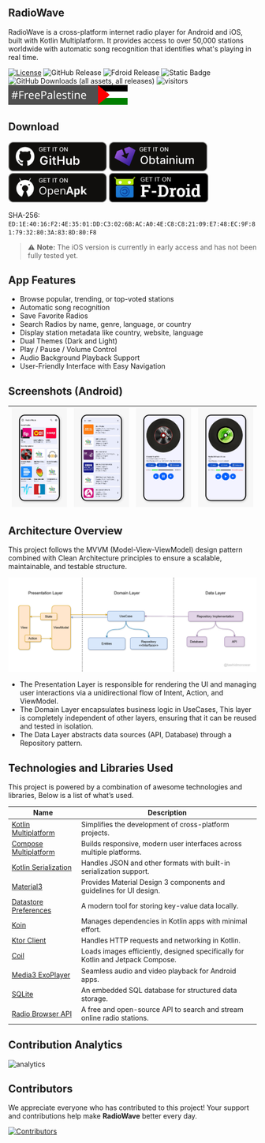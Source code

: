 ## RadioWave
RadioWave is a cross-platform internet radio player for Android and iOS, built with Kotlin Multiplatform. It provides access to over 50,000 stations worldwide with automatic song recognition that identifies what's playing in real time.

[![License](https://img.shields.io/badge/license-GPLv3-yellow.svg)](LICENSE)
![GitHub Release](https://img.shields.io/github/v/release/OneDroid/RadioWave?logo=github)
![Fdroid Release](https://img.shields.io/f-droid/v/org.onedroid.radiowave.svg?logo=F-Droid)
![Static Badge](https://img.shields.io/badge/Platforms-Android%20%26%20iOS-8A2BE2)
![GitHub Downloads (all assets, all releases)](https://img.shields.io/github/downloads/OneDroid/RadioWave/total?logo=github&color=brightgreen)
![visitors](https://visitor-badge.laobi.icu/badge?page_id=OneDroid.RadioWave)
[![SavePalestine](https://raw.githubusercontent.com/OneDroid/.github/refs/heads/main/images/badge/save-palestine.svg)](https://www.youtube.com/watch?v=O5fbyEV36pU)

## Download
[<img src="https://raw.githubusercontent.com/OneDroid/.github/220b8baeb925e81df5a3757fa878432bfb645b8c/images/badge/badge-github.svg" alt="Download from GitHub" height="60">](https://github.com/OneDroid/RadioWave/releases)
[<img src="https://raw.githubusercontent.com/OneDroid/.github/220b8baeb925e81df5a3757fa878432bfb645b8c/images/badge/badge-obtainium.svg" alt="Download from Obtainium" height="60">](https://apps.obtainium.imranr.dev/redirect?r=obtainium://add/https://github.com/OneDroid/RadioWave)
[<img src="https://raw.githubusercontent.com/OneDroid/.github/ea0fa1a07e882cb4c645931cc0659190a6eb7c69/images/badge/badge-openapk.svg" alt="Download from OpenApk" height="60">](https://www.openapk.net/radiowave/org.onedroid.radiowave/)
[<img src="https://raw.githubusercontent.com/OneDroid/.github/a6eb5b4c079f52c4651f605c79f426712ba4ae3a/images/badge/badge-fdroid.svg" alt="Download from F-droid" height="60">](https://f-droid.org/en/packages/org.onedroid.radiowave/)

SHA-256: `ED:1E:40:16:F2:4E:35:01:DD:C3:02:6B:AC:A0:4E:C8:C8:21:09:E7:48:EC:9F:81:79:32:80:3A:83:8D:80:F8`

> ⚠️ **Note:** The iOS version is currently in early access and has not been fully tested yet.

## App Features

- Browse popular, trending, or top-voted stations
- Automatic song recognition
- Save Favorite Radios
- Search Radios by name, genre, language, or country
- Display station metadata like country, website, language
- Dual Themes (Dark and Light)
- Play / Pause / Volume Control
- Audio Background Playback Support
- User-Friendly Interface with Easy Navigation

## Screenshots (Android)
|![Home Screen](https://github.com/OneDroid/RadioWave/blob/main/readme/images/1.png) | ![PLaying Screen](https://github.com/OneDroid/RadioWave/blob/main/readme/images/2.png) | ![Search Screen](https://github.com/OneDroid/RadioWave/blob/main/readme/images/3.png) |![Error Screen](https://github.com/OneDroid/RadioWave/blob/main/readme/images/4.png) |
|:-------------------:|:------------------------:|:-----------------:|:-----------------:|

## Architecture Overview

This project follows the MVVM (Model-View-ViewModel) design pattern combined with Clean Architecture principles to ensure a scalable, maintainable, and testable structure.

![image](https://github.com/OneDroid/RadioWave/blob/main/readme/images/architecture-overview.jpg)

- The Presentation Layer is responsible for rendering the UI and managing user interactions via a unidirectional flow of Intent, Action, and ViewModel.
- The Domain Layer encapsulates business logic in UseCases, This layer is completely independent of other layers, ensuring that it can be reused and tested in isolation.
- The Data Layer abstracts data sources (API, Database) through a Repository pattern.


## Technologies and Libraries Used

This project is powered by a combination of awesome technologies and libraries, Below is a list of what’s used.

| Name                                      | Description                                                  |
|-------------------------------------------|--------------------------------------------------------------|
| [Kotlin Multiplatform](https://kotlinlang.org/docs/multiplatform.html) | Simplifies the development of cross-platform projects.       |
| [Compose Multiplatform](https://www.jetbrains.com/compose-multiplatform) | Builds responsive, modern user interfaces across multiple platforms. |
| [Kotlin Serialization](https://kotlinlang.org/docs/serialization.html) | Handles JSON and other formats with built-in serialization support. |
| [Material3](https://developer.android.com/jetpack/androidx/releases/compose-material3) | Provides Material Design 3 components and guidelines for UI design. |
| [Datastore Preferences](https://developer.android.com/topic/libraries/architecture/datastore) | A modern tool for storing key-value data locally.            |
| [Koin](https://insert-koin.io/)           | Manages dependencies in Kotlin apps with minimal effort.     |
| [Ktor Client](https://ktor.io/docs/getting-started-ktor-client.html) | Handles HTTP requests and networking in Kotlin.              |
| [Coil](https://coil-kt.github.io/coil)    | Loads images efficiently, designed specifically for Kotlin and Jetpack Compose. |
| [Media3 ExoPlayer](https://developer.android.com/media/media3/exoplayer) | Seamless audio and video playback for Android apps.          |
| [SQLite](https://developer.android.com/jetpack/androidx/releases/sqlite) | An embedded SQL database for structured data storage.         |
| [Radio Browser API](https://www.radio-browser.info)   | A free and open-source API to search and stream online radio stations. |

## Contribution Analytics
![analytics](https://repobeats.axiom.co/api/embed/0ed4b95566c02078f950078ddc20956855283d18.svg "RadioWave")

## Contributors  

We appreciate everyone who has contributed to this project! Your support and contributions help make **RadioWave** better every day.  

<a href="https://github.com/OneDroid/RadioWave/graphs/contributors">
  <img src="https://contrib.rocks/image?repo=OneDroid/RadioWave&max=100&columns=20" alt="Contributors" />
</a>
